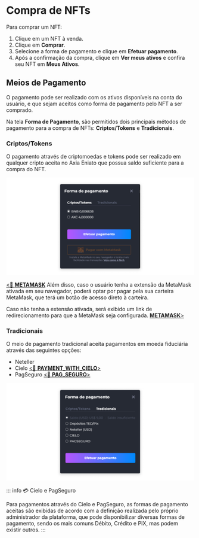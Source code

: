 # Compra de NFTs
Para comprar um NFT:

1. Clique em um NFT à venda.
2. Clique em **Comprar**.
3. Selecione a forma de pagamento e clique em **Efetuar pagamento**.
4. Após a confirmação da compra, clique em **Ver meus ativos** e confira seu NFT em **Meus Ativos**.

## Meios de Pagamento
O pagamento pode ser realizado com os ativos disponíveis na conta do usuário, e que sejam aceitos como forma de pagamento pelo NFT a ser comprado.

Na tela **Forma de Pagamento**, são permitidos dois principais métodos de pagamento para a compra de NFTs: **Criptos/Tokens** e **Tradicionais**.

### Criptos/Tokens
O pagamento através de criptomoedas e tokens pode ser realizado em qualquer cripto aceita no Axia Eniato que possua saldo suficiente para a compra do NFT.

![image](../img/nfts/nfts_paymentmethods_cryptostokens.png)

[<feature><🔐 **METAMASK**</feature>](../about/licenses.md) Além disso, caso o usuário tenha a extensão da MetaMask ativada em seu navegador, poderá optar por pagar pela sua carteira MetaMask, que terá um botão de acesso direto à carteira.

Caso não tenha a extensão ativada, será exibido um link de redirecionamento para que a MetaMask seja configurada. [<feature> **METAMASK**></feature>](../about/licenses.md)

### Tradicionais
O meio de pagamento tradicional aceita pagamentos em moeda fiduciária através das seguintes opções:

* Neteller
* Cielo [<feature><🔐 **PAYMENT_WITH_CIELO**></feature>](../about/licenses.md)
* PagSeguro [<feature><🔐 **PAG_SEGURO**></feature>](../about/licenses.md)

![image](../img/nfts/nfts_paymentmethods_traditionals.png)

::: info 💳 Cielo e PagSeguro

Para pagamentos através do Cielo e PagSeguro, as formas de pagamento aceitas são exibidas de acordo com a definição realizada pelo próprio administrador da plataforma, que pode disponibilizar diversas formas de pagamento, sendo os mais comuns Débito, Crédito e PIX, mas podem existir outros.
:::